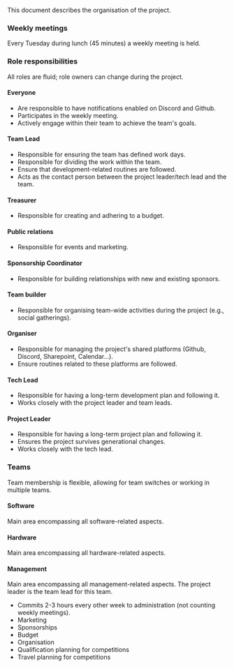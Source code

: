 This document describes the organisation of the project.

### Weekly meetings
Every Tuesday during lunch (45 minutes) a weekly meeting is held.

### Role responsibilities
All roles are fluid; role owners can change during the project.

#### Everyone
- Are responsible to have notifications enabled on Discord and Github.
- Participates in the weekly meeting.
- Actively engage within their team to achieve the team's goals.

#### Team Lead
- Responsible for ensuring the team has defined work days.
- Responsible for dividing the work within the team.
- Ensure that development-related routines are followed.
- Acts as the contact person between the project leader/tech lead and the team.

#### Treasurer
- Responsible for creating and adhering to a budget.

#### Public relations
- Responsible for events and marketing.

#### Sponsorship Coordinator
- Responsible for building relationships with new and existing sponsors.

#### Team builder
- Responsible for organising team-wide activities during the project (e.g., social gatherings).

#### Organiser
- Responsible for managing the project's shared platforms (Github, Discord, Sharepoint, Calendar...).
- Ensure routines related to these platforms are followed.

#### Tech Lead
- Responsible for having a long-term development plan and following it.
- Works closely with the project leader and team leads.

#### Project Leader
- Responsible for having a long-term project plan and following it.
- Ensures the project survives generational changes.
- Works closely with the tech lead.

### Teams
Team membership is flexible, allowing for team switches or working in multiple teams.

#### Software
Main area encompassing all software-related aspects.

#### Hardware
Main area encompassing all hardware-related aspects.

#### Management
Main area encompassing all management-related aspects. The project leader is the team lead for this team.
- Commits 2-3 hours every other week to administration (not counting weekly meetings).
- Marketing
- Sponsorships
- Budget
- Organisation
- Qualification planning for competitions
- Travel planning for competitions